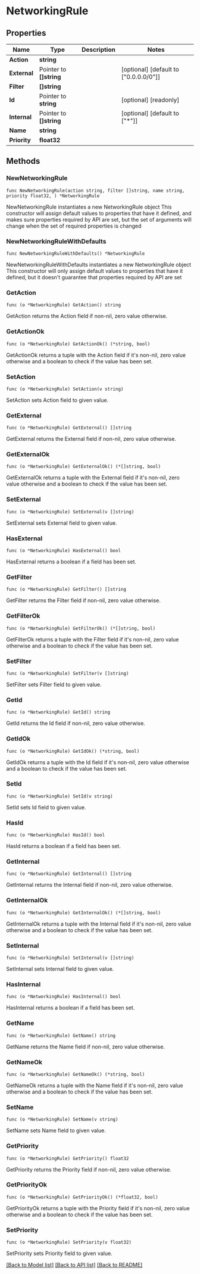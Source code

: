 # NetworkingRule

## Properties

Name | Type | Description | Notes
------------ | ------------- | ------------- | -------------
**Action** | **string** |  | 
**External** | Pointer to **[]string** |  | [optional] [default to ["0.0.0.0/0"]]
**Filter** | **[]string** |  | 
**Id** | Pointer to **string** |  | [optional] [readonly] 
**Internal** | Pointer to **[]string** |  | [optional] [default to ["*"]]
**Name** | **string** |  | 
**Priority** | **float32** |  | 

## Methods

### NewNetworkingRule

`func NewNetworkingRule(action string, filter []string, name string, priority float32, ) *NetworkingRule`

NewNetworkingRule instantiates a new NetworkingRule object
This constructor will assign default values to properties that have it defined,
and makes sure properties required by API are set, but the set of arguments
will change when the set of required properties is changed

### NewNetworkingRuleWithDefaults

`func NewNetworkingRuleWithDefaults() *NetworkingRule`

NewNetworkingRuleWithDefaults instantiates a new NetworkingRule object
This constructor will only assign default values to properties that have it defined,
but it doesn't guarantee that properties required by API are set

### GetAction

`func (o *NetworkingRule) GetAction() string`

GetAction returns the Action field if non-nil, zero value otherwise.

### GetActionOk

`func (o *NetworkingRule) GetActionOk() (*string, bool)`

GetActionOk returns a tuple with the Action field if it's non-nil, zero value otherwise
and a boolean to check if the value has been set.

### SetAction

`func (o *NetworkingRule) SetAction(v string)`

SetAction sets Action field to given value.


### GetExternal

`func (o *NetworkingRule) GetExternal() []string`

GetExternal returns the External field if non-nil, zero value otherwise.

### GetExternalOk

`func (o *NetworkingRule) GetExternalOk() (*[]string, bool)`

GetExternalOk returns a tuple with the External field if it's non-nil, zero value otherwise
and a boolean to check if the value has been set.

### SetExternal

`func (o *NetworkingRule) SetExternal(v []string)`

SetExternal sets External field to given value.

### HasExternal

`func (o *NetworkingRule) HasExternal() bool`

HasExternal returns a boolean if a field has been set.

### GetFilter

`func (o *NetworkingRule) GetFilter() []string`

GetFilter returns the Filter field if non-nil, zero value otherwise.

### GetFilterOk

`func (o *NetworkingRule) GetFilterOk() (*[]string, bool)`

GetFilterOk returns a tuple with the Filter field if it's non-nil, zero value otherwise
and a boolean to check if the value has been set.

### SetFilter

`func (o *NetworkingRule) SetFilter(v []string)`

SetFilter sets Filter field to given value.


### GetId

`func (o *NetworkingRule) GetId() string`

GetId returns the Id field if non-nil, zero value otherwise.

### GetIdOk

`func (o *NetworkingRule) GetIdOk() (*string, bool)`

GetIdOk returns a tuple with the Id field if it's non-nil, zero value otherwise
and a boolean to check if the value has been set.

### SetId

`func (o *NetworkingRule) SetId(v string)`

SetId sets Id field to given value.

### HasId

`func (o *NetworkingRule) HasId() bool`

HasId returns a boolean if a field has been set.

### GetInternal

`func (o *NetworkingRule) GetInternal() []string`

GetInternal returns the Internal field if non-nil, zero value otherwise.

### GetInternalOk

`func (o *NetworkingRule) GetInternalOk() (*[]string, bool)`

GetInternalOk returns a tuple with the Internal field if it's non-nil, zero value otherwise
and a boolean to check if the value has been set.

### SetInternal

`func (o *NetworkingRule) SetInternal(v []string)`

SetInternal sets Internal field to given value.

### HasInternal

`func (o *NetworkingRule) HasInternal() bool`

HasInternal returns a boolean if a field has been set.

### GetName

`func (o *NetworkingRule) GetName() string`

GetName returns the Name field if non-nil, zero value otherwise.

### GetNameOk

`func (o *NetworkingRule) GetNameOk() (*string, bool)`

GetNameOk returns a tuple with the Name field if it's non-nil, zero value otherwise
and a boolean to check if the value has been set.

### SetName

`func (o *NetworkingRule) SetName(v string)`

SetName sets Name field to given value.


### GetPriority

`func (o *NetworkingRule) GetPriority() float32`

GetPriority returns the Priority field if non-nil, zero value otherwise.

### GetPriorityOk

`func (o *NetworkingRule) GetPriorityOk() (*float32, bool)`

GetPriorityOk returns a tuple with the Priority field if it's non-nil, zero value otherwise
and a boolean to check if the value has been set.

### SetPriority

`func (o *NetworkingRule) SetPriority(v float32)`

SetPriority sets Priority field to given value.



[[Back to Model list]](../README.md#documentation-for-models) [[Back to API list]](../README.md#documentation-for-api-endpoints) [[Back to README]](../README.md)


